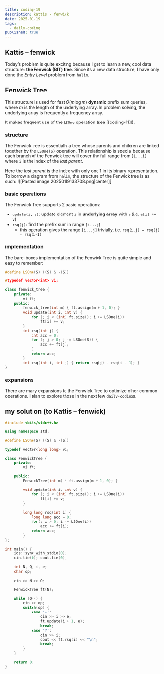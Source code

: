```yaml
---
title: coding-19
description: kattis - fenwick
date: 2025-01-19
tags:
  - daily-coding
published: true
---
```

## Kattis – fenwick
Today’s problem is quite exciting because I get to learn a new, cool data structure: **the Fenwick (BIT) tree**. Since its a new data structure, I have only done the *Entry Level* problem from `halim`.
## Fenwick Tree
This structure is used for fast $O(m\log m)$ **dynamic** prefix sum queries, where $m$ is the length of the underlying array. In problem solving, the underlying array is frequently a frequency array.

It makes frequent use of the `LSOne` operation (see [[coding-11]]).
### structure
The Fenwick tree is essentially a tree whose parents and children are linked together by the `LSOne(S)` operation. This relationship is special because each branch of the Fenwick tree will cover the full range from `[1...i]` where `i` is the index of the *last parent*.

Here the *last parent* is the index with only one 1 in its binary representation. To borrow a diagram from `halim`, the structure of the Fenwick tree is as such:
![[Pasted image 20250119133708.png|center]]
### basic operations
The Fenwick Tree supports 2 basic operations:
- `update(i, v)`: update element `i` in **underlying array** with `v` (i.e. `a[i] += v`)
- `rsq(j)`: find the prefix sum in range `[i...j]`
	- this operation gives the range `[i...j]` trivially, i.e. `rsq(i,j) = rsq(j) - rsq(i-1)`
### implementation
The bare-bones implementation of the Fenwick Tree is quite simple and easy to remember:
```cpp
#define LSOne(S) ((S) & -(S))

#typedef vector<int> vi;

class fenwick_tree {
	private:
		vi ft;
	public:
		fenwick_tree(int m) { ft.assign(m + 1, 0); }
		void update(int i, int v) {
			for (; i < (int) ft.size(); i += LSOne(i))
				ft[i] += v;
		}
		int rsq(int j) {
			int acc = 0;
			for (; j > 0; j -= LSOne(S)) {
				acc += ft[j];
			}
			return acc;
		}
		int rsq(int i, int j) { return rsq(j) - rsq(i - 1); }
}
```
### expansions
There are many expansions to the Fenwick Tree to optimize other common operations. I plan to explore those in the next few `daily-coding`s.
## my solution (to Kattis – fenwick)
```cpp
#include <bits/stdc++.h>

using namespace std;

#define LSOne(S) ((S) & -(S))

typedef vector<long long> vi;

class FenwickTree {
    private:
        vi ft;

    public:
        FenwickTree(int m) { ft.assign(m + 1, 0); }

        void update(int i, int v) {
            for (; i < (int) ft.size(); i += LSOne(i))
                ft[i] += v;
        }
        
        long long rsq(int i) {
            long long acc = 0;
            for(; i > 0; i -= LSOne(i))
                acc += ft[i];
            return acc;
        }
};

int main() {
    ios::sync_with_stdio(0);
    cin.tie(0); cout.tie(0);

    int N, Q, i, e;
    char op;
    
    cin >> N >> Q;

    FenwickTree ft(N);

    while (Q--) {
        cin >> op;
        switch(op) {
            case '+':
                cin >> i >> e;
                ft.update(i + 1, e);
                break;
            case '?':
                cin >> i;
                cout << ft.rsq(i) << "\n";
                break;
        }
    }

    return 0;
}
```
